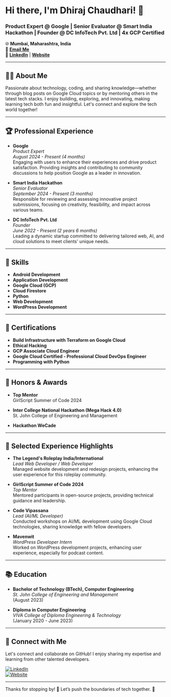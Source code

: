 # Hi there, I'm Dhiraj Chaudhari! 👋

### Product Expert @ Google | Senior Evaluator @ Smart India Hackathon | Founder @ DC InfoTech Pvt. Ltd | 4x GCP Certified

🌐 **Mumbai, Maharashtra, India**  
📧 **[Email Me](mailto:dhirajviva14@gmail.com)**  
🔗 **[LinkedIn](https://www.linkedin.com/in/dhirajchaudhari20)** | **[Website](https://dcinfo.tech/)**

---

## 👨‍💼 About Me

Passionate about technology, coding, and sharing knowledge—whether through blog posts on Google Cloud topics or by mentoring others in the latest tech stacks. I enjoy building, exploring, and innovating, making learning tech both fun and insightful. Let's connect and explore the tech world together!

---

## 🏆 Professional Experience

- **Google**  
  *Product Expert*  
  *August 2024 - Present (4 months)*  
  Engaging with users to enhance their experiences and drive product satisfaction. Providing insights and contributing to community discussions to help position Google as a leader in innovation.

- **Smart India Hackathon**  
  *Senior Evaluator*  
  *September 2024 - Present (3 months)*  
  Responsible for reviewing and assessing innovative project submissions, focusing on creativity, feasibility, and impact across various teams.

- **DC InfoTech Pvt. Ltd**  
  *Founder*  
  *June 2022 - Present (2 years 6 months)*  
  Leading a dynamic startup committed to delivering tailored web, AI, and cloud solutions to meet clients' unique needs.

---

## 🌟 Skills

- **Android Development**
- **Application Development**
- **Google Cloud (GCP)**
- **Cloud Firestore**
- **Python**
- **Web Development**
- **WordPress Development**

---

## 📜 Certifications

- **Build Infrastructure with Terraform on Google Cloud**
- **Ethical Hacking**
- **GCP Associate Cloud Engineer**
- **Google Cloud Certified - Professional Cloud DevOps Engineer**
- **Programming with Python**

---

## 🏅 Honors & Awards

- **Top Mentor**  
  GirlScript Summer of Code 2024

- **Inter College National Hackathon (Mega Hack 4.0)**  
  St. John College of Engineering and Management

- **Hackathon WeCade**

---

## 💼 Selected Experience Highlights

- **The Legend's Roleplay India/International**  
  *Lead Web Developer / Web Developer*  
  Managed website development and redesign projects, enhancing the user experience for this roleplay community.

- **GirlScript Summer of Code 2024**  
  *Top Mentor*  
  Mentored participants in open-source projects, providing technical guidance and leadership.

- **Code Vipassana**  
  *Lead (AI/ML Developer)*  
  Conducted workshops on AI/ML development using Google Cloud technologies, sharing knowledge with fellow developers.

- **Mavenwit**  
  *WordPress Developer Intern*  
  Worked on WordPress development projects, enhancing user experience, especially for podcast content.

---

## 📚 Education

- **Bachelor of Technology (BTech), Computer Engineering**  
  *St. John College of Engineering and Management*  
  (August 2023)

- **Diploma in Computer Engineering**  
  *VIVA College of Diploma Engineering & Technology*  
  (January 2020 - June 2023)

---

## 🔗 Connect with Me

Let's connect and collaborate on GitHub! I enjoy sharing my expertise and learning from other talented developers. 

[![LinkedIn](https://img.shields.io/badge/LinkedIn-Connect-blue)](https://www.linkedin.com/in/dhirajchaudhari20)  
[![Website](https://img.shields.io/badge/Website-DC%20InfoTech-brightgreen)](https://dcinfo.tech)

---

Thanks for stopping by! 👋 Let’s push the boundaries of tech together. 🚀
